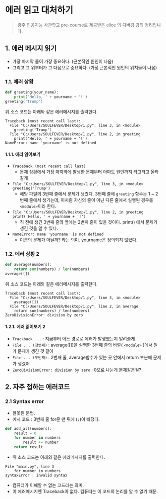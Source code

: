 # 에러 읽고 대처하기

> 광주 인공지능 사관학교 pre-course로 제공받은 elice 의 디버깅 강의 정리입니다.

## 1. 에러 메시지 읽기
- 가장 마지막 줄이 가장 중요하다. (근본적인 원인이 나옴)
- 그리고 그 위부터가 그 다음으로 중요하다. (가장 근본적인 원인의 위치들이 나옴)

### 1.1. 에러 상황
```py
def greeting(your_name):
    print('Hello, ' + yourname + '!')
greeting('Trump')
```
위 소스 코드는 아래와 같은 에러메시지를 출력한다.
```
Traceback (most recent call last):
  File "C:/Users/SOULFEVER/Desktop/1.py", line 3, in <module>
    greeting('Trump')
  File "C:/Users/SOULFEVER/Desktop/1.py", line 2, in greeting
    print('Hello, ' + yourname + '!')
NameError: name 'yourname' is not defined
```
#### 1.1.1. 에러 읽어보기
- `Traceback (most recent call last)`
    - 문제 상황에서 가장 마지막에 발생한 문제부터 아마도 원인까지 타고타고 올라갈게
- `File "C:/Users/SOULFEVER/Desktop/1.py", line 3, in <module> greeting('Trump')`
    - 해당 파일의 3번째 줄에서 문제가 생겼다. 3번째 줄에 `greeting`  함수는 1 ~ 2번째 줄에서 생기는데, 이처럼 자신의 줄이 아닌 다른 줄에서 실행된 경우를 `<module>`이라 한다.
- `File "C:/Users/SOULFEVER/Desktop/1.py", line 2, in greeting print('Hello, ' + yourname + '!')`
    - 직 전에 생긴 3번째 줄의 앞에는 2번째 줄이 있을 것이다. print() 에서 문제가 생긴 것을 알 수 있다.
- `NameError: name 'yourname' is not defined`
    - 이름의 문제가 아닐까? 라는 의미. yourname은 정의되지 않았다.

### 1.2. 에러 상황 2
```py
def average(numbers):
    return sum(numbers) / len(numbers)
average([])
```
위 소스 코드는 아래와 같은 에러메시지를 출력한다.
```
Traceback (most recent call last):
  File "C:/Users/SOULFEVER/Desktop/1.py", line 3, in <module>
    average([])
  File "C:/Users/SOULFEVER/Desktop/1.py", line 2, in average
    return sum(numbers) / len(numbers)
ZeroDivisionError: division by zero
```
#### 1.2.1. 에러 읽어보기 2
- `Trackback ...` : 지금부터 어느 경로로 에러가 발생했는지 알려줄게
- `File ... (첫번째)` : average([])을 실행한 3번째 줄의 바깥( `<module>` )에서 뭔가 문제가 생긴 것 같아
- `File ... (두번째)` : 2번째 줄, average함수가 있는 곳 안에서 return 부분에 문제가 생겼어
- `ZeroDivisionError: division by zero` : 0으로 나눈게 문제같은걸?

## 2. 자주 접하는 에러코드

### 2.1 Syntax error
- 잘못된 문법.
- 예시 코드 : 3번째 줄 for문 맨 뒤에 (`:`)이 빠졌다.
```py
def add_all(numbers):
    result = 0
    for number in numbers
        result += number
    return result
```
- 위 소스 코드는 아래와 같은 에러메시지를 출력한다.
```
File "main.py", line 3
    for number in numbers
syntaxError : invalid syntax
```
- 컴퓨터가 이해할 수 없는 코드라는 의미.
- 이 에러메시지엔 Traceback이 없다. 컴퓨터는 이 코드의 논리를 알 수 없기 때문.

